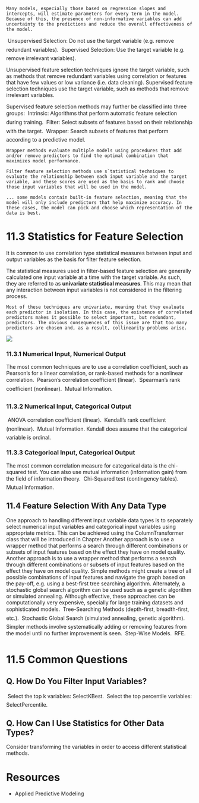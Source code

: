 
```
Many models, especially those based on regression slopes and intercepts, will estimate parameters for every term in the model. Because of this, the presence of non-informative variables can add uncertainty to the predictions and reduce the overall effectiveness of the model.
```
 Unsupervised Selection: Do not use the target variable (e.g. remove redundant
variables).
 Supervised Selection: Use the target variable (e.g. remove irrelevant variables).

Unsupervised feature selection techniques ignore the target variable, such as methods that remove redundant variables using correlation or features that have few values or low variance (i.e. data cleaning). Supervised feature selection techniques use the target variable, such as methods that remove irrelevant variables.

Supervised feature selection methods may further be classified into three groups:
 Intrinsic: Algorithms that perform automatic feature selection during training.
 Filter: Select subsets of features based on their relationship with the target.
 Wrapper: Search subsets of features that perform according to a predictive model.
```
Wrapper methods evaluate multiple models using procedures that add and/or remove predictors to find the optimal combination that maximizes model performance.
```
```
Filter feature selection methods use s`tatistical techniques to evaluate the relationship between each input variable and the target variable, and these scores are used as the basis to rank and choose those input variables that will be used in the model.
````
```
... some models contain built-in feature selection, meaning that the model will only include predictors that help maximize accuracy. In these cases, the model can pick and choose which representation of the data is best.
```

# 11.3 Statistics for Feature Selection
It is common to use correlation type statistical measures between input and output variables as the basis for filter feature selection.

The statistical measures used in filter-based feature selection are generally calculated one input variable at a time with the target variable. As such, they are referred to as **univariate statistical measures**. This may mean that any interaction between input variables is not considered in the filtering process.

```
Most of these techniques are univariate, meaning that they evaluate each predictor in isolation. In this case, the existence of correlated predictors makes it possible to select important, but redundant, predictors. The obvious consequences of this issue are that too many predictors are chosen and, as a result, collinearity problems arise.
```

![](https://i.imgur.com/HjZ4uc5.png)

### 11.3.1 Numerical Input, Numerical Output
The most common techniques are to use a correlation coefficient, such as Pearson’s for a linear correlation, or rank-based methods for a nonlinear correlation.
 Pearson’s correlation coefficient (linear).
 Spearman’s rank coefficient (nonlinear).
 Mutual Information.
### 11.3.2 Numerical Input, Categorical Output
 ANOVA correlation coefficient (linear).
 Kendall’s rank coefficient (nonlinear).
 Mutual Information.
Kendall does assume that the categorical variable is ordinal.
### 11.3.3 Categorical Input, Categorical Output
The most common correlation measure for categorical data is the chi-squared test. You can also use mutual information (information gain) from the field of information theory.
 Chi-Squared test (contingency tables).
 Mutual Information.
## 11.4 Feature Selection With Any Data Type

One approach to handling different input variable data types is to separately select numerical input variables and categorical input variables using appropriate metrics. This can be achieved using the ColumnTransformer class that will be introduced in Chapter
Another approach is to use a wrapper method that performs a search through different combinations or subsets of input features based on the effect they have on model quality.
Another approach is to use a wrapper method that performs a search through different
combinations or subsets of input features based on the effect they have on model quality. Simple methods might create a tree of all possible combinations of input features and navigate the graph based on the pay-off, e.g. using a best-first tree searching algorithm. Alternately, a stochastic global search algorithm can be used such as a genetic algorithm or simulated annealing.  Although effective, these approaches can be computationally very expensive, specially for large training datasets and sophisticated models.
 Tree-Searching Methods (depth-first, breadth-first, etc.).
 Stochastic Global Search (simulated annealing, genetic algorithm).
Simpler methods involve systematically adding or removing features from the model until no further improvement is seen.
 Step-Wise Models.
 RFE.

# 11.5 Common Questions
## Q. How Do You Filter Input Variables?
 Select the top k variables: SelectKBest.
 Select the top percentile variables: SelectPercentile.
## Q. How Can I Use Statistics for Other Data Types?
Consider transforming the variables in order to access different statistical methods. 














# Resources
- Applied Predictive Modeling